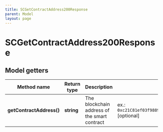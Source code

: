 ```yaml
---
title: SCGetContractAddress200Response
parent: Model
layout: page
---
```


# SCGetContractAddress200Response

## Model getters

Method name | Return type | Description | Notes
------------ | ------------- | ------------- | -------------
**getContractAddress()** | **string** | The blockchain address of the smart contract | ex.: `0xc21C81ef03f98898Fb155E00C364e8a7b9D158b8` [optional]

